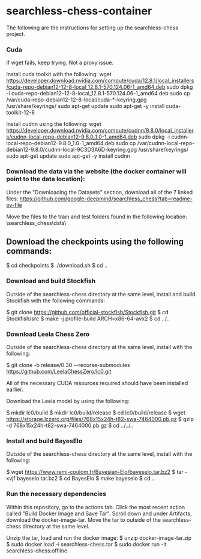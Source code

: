 # searchless-chess-container

The following are the instructions for setting up the searchless-chess project.

### Cuda 

If wget fails, keep trying. Not a proxy issue.

Install cuda toolkit with the following:
wget https://developer.download.nvidia.com/compute/cuda/12.8.1/local_installers/cuda-repo-debian12-12-8-local_12.8.1-570.124.06-1_amd64.deb
sudo dpkg -i cuda-repo-debian12-12-8-local_12.8.1-570.124.06-1_amd64.deb
sudo cp /var/cuda-repo-debian12-12-8-local/cuda-*-keyring.gpg /usr/share/keyrings/
sudo apt-get update
sudo apt-get -y install cuda-toolkit-12-8

Install cudnn using the following:
wget https://developer.download.nvidia.com/compute/cudnn/9.8.0/local_installers/cudnn-local-repo-debian12-9.8.0_1.0-1_amd64.deb
sudo dpkg -i cudnn-local-repo-debian12-9.8.0_1.0-1_amd64.deb
sudo cp /var/cudnn-local-repo-debian12-9.8.0/cudnn-local-9C3D3A6D-keyring.gpg /usr/share/keyrings/
sudo apt-get update
sudo apt-get -y install cudnn

### Download the data via the website (the docker container will point to the data location):

Under the "Downloading the Datasets" section, download all of the 7 linked files:
https://github.com/google-deepmind/searchless_chess?tab=readme-ov-file

Move the files to the train and test folders found in the following location:
\searchless_chess\data\

## Download the checkpoints using the following commands:

$ cd checkpoints
$ ./download.sh
$ cd ..

### Download and build Stockfish

Outside of the searchless-chess directory at the same level, install and build Stockfish with the following commands:

$ git clone https://github.com/official-stockfish/Stockfish.git
$ cd Stockfish/src
$ make -j profile-build ARCH=x86-64-avx2
$ cd ../..

### Download Leela Chess Zero

Outside of the searchless-chess directory at the same level, install with the following:

$ git clone -b release/0.30 --recurse-submodules https://github.com/LeelaChessZero/lc0.git

All of the necessary CUDA resources required should have been installed earlier. 

Download the Leela model by using the following:

$ mkdir lc0/build
$ mkdir lc0/build/release
$ cd lc0/build/release
$ wget https://storage.lczero.org/files/768x15x24h-t82-swa-7464000.pb.gz
$ gzip -d 768x15x24h-t82-swa-7464000.pb.gz
$ cd ../../..

### Install and build BayesElo

Outside of the searchless-chess directory at the same level, install with the following:

$ wget https://www.remi-coulom.fr/Bayesian-Elo/bayeselo.tar.bz2
$ tar -xvjf bayeselo.tar.bz2
$ cd BayesElo
$ make bayeselo
$ cd ..

### Run the necessary dependencies 

Within this repository, go to the actions tab.
Click the most recent action called "Build Docker Image and Save Tar".
Scroll down and under Artifacts, download the docker-image-tar.
Move the tar to outside of the searchless-chess directory at the same level.

Unzip the tar, load and run the docker image:
$ unzip docker-image-tar.zip
$ sudo docker load -i searchless-chess.tar
$ sudo docker run -it searchless-chess:offline

